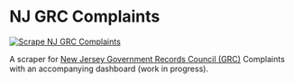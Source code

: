 # NJ GRC Complaints
[![Scrape NJ GRC Complaints](https://github.com/gavinrozzi/grc-complaints/actions/workflows/scrape-grc.yaml/badge.svg)](https://github.com/gavinrozzi/grc-complaints/actions/workflows/scrape-grc.yaml)

 A scraper for [New Jersey Government Records Council (GRC)](https://www.state.nj.us/grc/) Complaints with an accompanying dashboard (work in progress).
